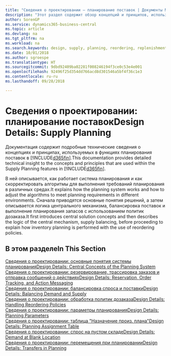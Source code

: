 ```yaml
---
title: "Сведения о проектировании — планирование поставок | Документы Майкрософт"
description: "Этот раздел содержит обзор концепций и принципов, используемых в функциях планирования поставок в Business Central."
author: SorenGP
ms.service: dynamics365-business-central
ms.topic: article
ms.devlang: na
ms.tgt_pltfrm: na
ms.workload: na
ms.search.keywords: design, supply, planning, reordering, replenishment
ms.date: 10/01/2018
ms.author: sgroespe
ms.translationtype: HT
ms.sourcegitcommit: 9dbd92409ba02281f008246194f3ce0c53e4e001
ms.openlocfilehash: 92496f25d354dd766acd8d301546a5bf4f36c1e3
ms.contentlocale: ru-ru
ms.lasthandoff: 09/28/2018

---
```

# <a name="design-details-supply-planning"></a><span data-ttu-id="9924f-103">Сведения о проектировании: планирование поставок</span><span class="sxs-lookup"><span data-stu-id="9924f-103">Design Details: Supply Planning</span></span>
<span data-ttu-id="9924f-104">Документация содержит подробные технические сведения о концепциях и принципах, используемых в функциях планирования поставок в [!INCLUDE[d365fin](includes/d365fin_md.md)].</span><span class="sxs-lookup"><span data-stu-id="9924f-104">This documentation provides detailed technical insight to the concepts and principles that are used within the Supply Planning features in [!INCLUDE[d365fin](includes/d365fin_md.md)].</span></span>  

<span data-ttu-id="9924f-105">В ней описывается, как работает система планирования и как скорректировать алгоритмы для выполнения требований планирования в различных средах.</span><span class="sxs-lookup"><span data-stu-id="9924f-105">It explains how the planning system works and how to adjust the algorithms to meet planning requirements in different environments.</span></span> <span data-ttu-id="9924f-106">Сначала приводятся основные понятия решений, а затем описывается логика центрального механизма, балансировка поставок и выполнение планирования запасов с использованием политик дозаказа.</span><span class="sxs-lookup"><span data-stu-id="9924f-106">It first introduces central solution concepts and then describes the logic of the central mechanism, supply balancing, before proceeding to explain how inventory planning is performed with the use of reordering policies.</span></span>  

## <a name="in-this-section"></a><span data-ttu-id="9924f-107">В этом разделе</span><span class="sxs-lookup"><span data-stu-id="9924f-107">In This Section</span></span>  
[<span data-ttu-id="9924f-108">Сведения о проектировании: основные понятия системы планирования</span><span class="sxs-lookup"><span data-stu-id="9924f-108">Design Details: Central Concepts of the Planning System</span></span>](design-details-central-concepts-of-the-planning-system.md)  
[<span data-ttu-id="9924f-109">Сведения о проектировании: резервирование, трассировка заказов и отправка сообщений о действиях</span><span class="sxs-lookup"><span data-stu-id="9924f-109">Design Details: Reservation, Order Tracking, and Action Messaging</span></span>](design-details-reservation-order-tracking-and-action-messaging.md)  
[<span data-ttu-id="9924f-110">Сведения о проектировании: балансировка спроса и поставки</span><span class="sxs-lookup"><span data-stu-id="9924f-110">Design Details: Balancing Demand and Supply</span></span>](design-details-balancing-demand-and-supply.md)  
[<span data-ttu-id="9924f-111">Сведения о проектировании: обработка политик дозаказа</span><span class="sxs-lookup"><span data-stu-id="9924f-111">Design Details: Handling Reordering Policies</span></span>](design-details-handling-reordering-policies.md)  
[<span data-ttu-id="9924f-112">Сведения о проектировании: параметры планирования</span><span class="sxs-lookup"><span data-stu-id="9924f-112">Design Details: Planning Parameters</span></span>](design-details-planning-parameters.md)  
[<span data-ttu-id="9924f-113">Сведения о проектировании: таблица "Назначение произ. плана"</span><span class="sxs-lookup"><span data-stu-id="9924f-113">Design Details: Planning Assignment Table</span></span>](design-details-planning-assignment-table.md)  
[<span data-ttu-id="9924f-114">Сведения о проектировании: спрос на пустом складе</span><span class="sxs-lookup"><span data-stu-id="9924f-114">Design Details: Demand at Blank Location</span></span>](design-details-demand-at-blank-location.md)  
[<span data-ttu-id="9924f-115">Сведения о проектировании: перемещения при планировании</span><span class="sxs-lookup"><span data-stu-id="9924f-115">Design Details: Transfers in Planning</span></span>](design-details-transfers-in-planning.md)


